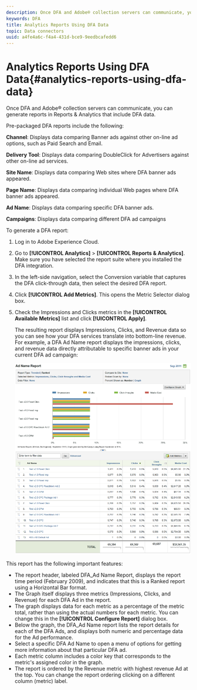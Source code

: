 ```yaml
---
description: Once DFA and Adobe® collection servers can communicate, you can generate reports in Reports & Analytics that include DFA data.
keywords: DFA
title: Analytics Reports Using DFA Data
topic: Data connectors
uuid: a4fe4a6c-f4a4-431d-bce9-9eedbcafedd6
---
```


# Analytics Reports Using DFA Data{#analytics-reports-using-dfa-data}

Once DFA and Adobe® collection servers can communicate, you can generate reports in Reports & Analytics that include DFA data.

 Pre-packaged DFA reports include the following:

**Channel**: Displays data comparing Banner ads against other on-line ad options, such as Paid Search and Email.

**Delivery Tool**: Displays data comparing DoubleClick for Advertisers against other on-line ad services.

**Site Name**: Displays data comparing Web sites where DFA banner ads appeared.

**Page Name**: Displays data comparing individual Web pages where DFA banner ads appeared.

**Ad Name**: Displays data comparing specific DFA banner ads.

**Campaigns**: Displays data comparing different DFA ad campaigns

To generate a DFA report:

1. Log in to Adobe Experience Cloud.
1. Go to **[!UICONTROL Analytics]** > **[!UICONTROL Reports & Analytics]**. Make sure you have selected the report suite where you installed the DFA integration.

1. In the left-side navigation, select the Conversion variable that captures the DFA click-through data, then select the desired DFA report.
1. Click **[!UICONTROL Add Metrics]**. This opens the Metric Selector dialog box.
1. Check the Impressions and Clicks metrics in the **[!UICONTROL Available Metrics]** list and click **[!UICONTROL Apply]**.

   The resulting report displays Impressions, Clicks, and Revenue data so you can see how your DFA services translate into bottom-line revenue.
   For example, a DFA Ad Name report displays the impressions, clicks, and revenue data directly attributable to specific banner ads in your current DFA ad campaign:

   ![](assets/DFA_ad_name_report-sc15.png)

This report has the following important features:

* The report header, labeled DFA_Ad Name Report, displays the report time period (February 2009), and indicates that this is a Ranked report using a Horizontal Bar format.
* The Graph itself displays three metrics (Impressions, Clicks, and Revenue) for each DFA Ad in the report.
* The graph displays data for each metric as a percentage of the metric total, rather than using the actual numbers for each metric. You can change this in the **[!UICONTROL Configure Report]** dialog box.
* Below the graph, the DFA_Ad Name report lists the report details for each of the DFA Ads, and displays both numeric and percentage data for the Ad performance.
* Select a specific DFA Ad Name to open a menu of options for getting more information about that particular DFA ad.
* Each metric column includes a color key that corresponds to the metric's assigned color in the graph.
* The report is ordered by the Revenue metric with highest revenue Ad at the top. You can change the report ordering clicking on a different column (metric) label.

